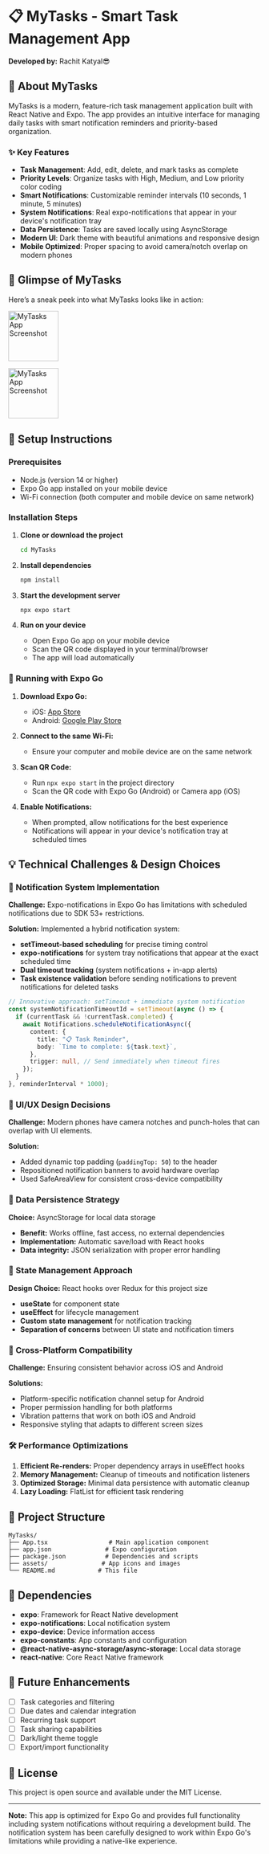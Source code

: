 # 📋 MyTasks - Smart Task Management App

**Developed by:** Rachit Katyal😎

## 📱 About MyTasks

MyTasks is a modern, feature-rich task management application built with React Native and Expo. The app provides an intuitive interface for managing daily tasks with smart notification reminders and priority-based organization.

### ✨ Key Features

- **Task Management**: Add, edit, delete, and mark tasks as complete
- **Priority Levels**: Organize tasks with High, Medium, and Low priority color coding
- **Smart Notifications**: Customizable reminder intervals (10 seconds, 1 minute, 5 minutes)
- **System Notifications**: Real expo-notifications that appear in your device's notification tray
- **Data Persistence**: Tasks are saved locally using AsyncStorage
- **Modern UI**: Dark theme with beautiful animations and responsive design
- **Mobile Optimized**: Proper spacing to avoid camera/notch overlap on modern phones

## 📸 Glimpse of MyTasks

Here’s a sneak peek into what MyTasks looks like in action:

  <img src="![MyTasks App Demo](https://github.com/user-attachments/assets/547676aa-3d1e-4d17-abc2-c209e85a0bb0)
" alt="MyTasks App Screenshot" width="100" height="100" />
  
  <img src="![MyTasks App Demo](https://github.com/user-attachments/assets/41ba4f62-5624-4bc4-86d0-2ff687aaf71d)
" alt="MyTasks App Screenshot" width="100" height="100" />
  



## 🚀 Setup Instructions

### Prerequisites

- Node.js (version 14 or higher)
- Expo Go app installed on your mobile device
- Wi-Fi connection (both computer and mobile device on same network)

### Installation Steps

1. **Clone or download the project**

   ```bash
   cd MyTasks
   ```

2. **Install dependencies**

   ```bash
   npm install
   ```

3. **Start the development server**

   ```bash
   npx expo start
   ```

4. **Run on your device**
   - Open Expo Go app on your mobile device
   - Scan the QR code displayed in your terminal/browser
   - The app will load automatically

### 📱 Running with Expo Go

1. **Download Expo Go:**

   - iOS: [App Store](https://apps.apple.com/app/expo-go/id982107779)
   - Android: [Google Play Store](https://play.google.com/store/apps/details?id=host.exp.exponent)

2. **Connect to the same Wi-Fi:**

   - Ensure your computer and mobile device are on the same network

3. **Scan QR Code:**

   - Run `npx expo start` in the project directory
   - Scan the QR code with Expo Go (Android) or Camera app (iOS)

4. **Enable Notifications:**
   - When prompted, allow notifications for the best experience
   - Notifications will appear in your device's notification tray at scheduled times

## 💡 Technical Challenges & Design Choices

### 🔔 Notification System Implementation

**Challenge:** Expo-notifications in Expo Go has limitations with scheduled notifications due to SDK 53+ restrictions.

**Solution:** Implemented a hybrid notification system:

- **setTimeout-based scheduling** for precise timing control
- **expo-notifications** for system tray notifications that appear at the exact scheduled time
- **Dual timeout tracking** (system notifications + in-app alerts)
- **Task existence validation** before sending notifications to prevent notifications for deleted tasks

```typescript
// Innovative approach: setTimeout + immediate system notification
const systemNotificationTimeoutId = setTimeout(async () => {
  if (currentTask && !currentTask.completed) {
    await Notifications.scheduleNotificationAsync({
      content: {
        title: "📋 Task Reminder",
        body: `Time to complete: ${task.text}`,
      },
      trigger: null, // Send immediately when timeout fires
    });
  }
}, reminderInterval * 1000);
```

### 🎨 UI/UX Design Decisions

**Challenge:** Modern phones have camera notches and punch-holes that can overlap with UI elements.

**Solution:**

- Added dynamic top padding (`paddingTop: 50`) to the header
- Repositioned notification banners to avoid hardware overlap
- Used SafeAreaView for consistent cross-device compatibility

### 💾 Data Persistence Strategy

**Choice:** AsyncStorage for local data storage

- **Benefit:** Works offline, fast access, no external dependencies
- **Implementation:** Automatic save/load with React hooks
- **Data integrity:** JSON serialization with proper error handling

### 🔄 State Management Approach

**Design Choice:** React hooks over Redux for this project size

- **useState** for component state
- **useEffect** for lifecycle management
- **Custom state management** for notification tracking
- **Separation of concerns** between UI state and notification timers

### 📱 Cross-Platform Compatibility

**Challenge:** Ensuring consistent behavior across iOS and Android

**Solutions:**

- Platform-specific notification channel setup for Android
- Proper permission handling for both platforms
- Vibration patterns that work on both iOS and Android
- Responsive styling that adapts to different screen sizes

### 🛠️ Performance Optimizations

1. **Efficient Re-renders:** Proper dependency arrays in useEffect hooks
2. **Memory Management:** Cleanup of timeouts and notification listeners
3. **Optimized Storage:** Minimal data persistence with automatic cleanup
4. **Lazy Loading:** FlatList for efficient task rendering

## 📁 Project Structure

```
MyTasks/
├── App.tsx                 # Main application component
├── app.json               # Expo configuration
├── package.json           # Dependencies and scripts
├── assets/               # App icons and images
└── README.md            # This file
```

## 🔧 Dependencies

- **expo**: Framework for React Native development
- **expo-notifications**: Local notification system
- **expo-device**: Device information access
- **expo-constants**: App constants and configuration
- **@react-native-async-storage/async-storage**: Local data storage
- **react-native**: Core React Native framework

## 🎯 Future Enhancements

- [ ] Task categories and filtering
- [ ] Due dates and calendar integration
- [ ] Recurring task support
- [ ] Task sharing capabilities
- [ ] Dark/light theme toggle
- [ ] Export/import functionality

## 📄 License

This project is open source and available under the MIT License.

---

**Note:** This app is optimized for Expo Go and provides full functionality including system notifications without requiring a development build. The notification system has been carefully designed to work within Expo Go's limitations while providing a native-like experience.

